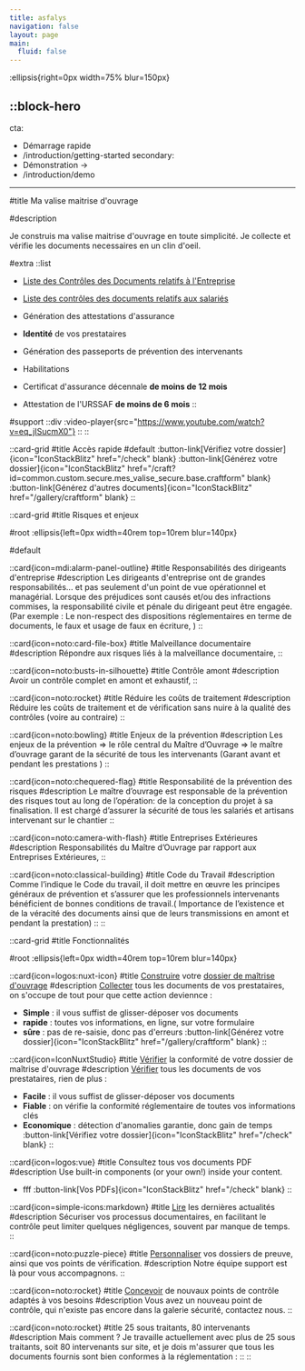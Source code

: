 ```yaml
---
title: asfalys
navigation: false
layout: page
main:
  fluid: false
---
```


:ellipsis{right=0px width=75% blur=150px}

::block-hero
---
cta:
  - Démarrage rapide
  - /introduction/getting-started
secondary:
  - Démonstration →
  - /introduction/demo
---

#title
Ma valise maitrise d'ouvrage

#description

Je construis ma valise maitrise d'ouvrage en toute simplicité.
Je collecte et vérifie les documents necessaires en un clin d'oeil.


#extra
  ::list
  - [Liste des Contrôles des Documents relatifs
à l'Entreprise](/introduction/controle_docs_entreprise)
  - [Liste des contrôles des documents relatifs aux salariés](/introduction/controle_docs_salarie)

  - Génération des attestations d'assurance
  - **Identité** de vos prestataires
  - Génération des passeports de prévention des intervenants
  - Habilitations
  - Certificat d'assurance décennale **de moins de 12 mois**
  - Attestation de l'URSSAF **de moins de 6 mois**
  ::

#support
  ::div
    :video-player{src="https://www.youtube.com/watch?v=eq_jISucmX0"}
  ::
::

::card-grid
#title
Accès rapide
#default
  :button-link[Vérifiez votre dossier]{icon="IconStackBlitz" href="/check" blank}
  :button-link[Générez votre dossier]{icon="IconStackBlitz" href="/craft?id=common.custom.secure.mes_valise_secure.base.craftform" blank}
  :button-link[Générez d'autres documents]{icon="IconStackBlitz" href="/gallery/craftform" blank}
::


::card-grid
#title
Risques et enjeux

#root
:ellipsis{left=0px width=40rem top=10rem blur=140px}

#default

  ::card{icon=mdi:alarm-panel-outline}
  #title
  Responsabilités des dirigeants d'entreprise
  #description
  Les dirigeants d'entreprise ont de grandes responsabilités... et pas
  seulement d'un point de vue opérationnel et managérial. Lorsque des
  préjudices sont causés et/ou des infractions commises, la responsabilité
  civile et pénale du dirigeant peut être engagée. (Par exemple : Le
  non-respect des dispositions réglementaires en terme de documents, le faux
  et usage de faux en écriture, )
  ::


  ::card{icon=noto:card-file-box}
  #title
  Malveillance documentaire
  #description
  Répondre aux risques liés à la malveillance documentaire,
  ::

  ::card{icon=noto:busts-in-silhouette}
  #title
  Contrôle amont
  #description
  Avoir un contrôle complet en amont et exhaustif,
  ::


  ::card{icon=noto:rocket}
  #title
  Réduire les coûts de traitement
  #description
  Réduire les coûts de traitement et de vérification sans nuire à la
  qualité des contrôles (voire au contraire)
  ::

  ::card{icon=noto:bowling}
  #title
  Enjeux de la prévention
  #description
  Les enjeux de la prévention => le rôle central du Maître d’Ouvrage
  => le maître d’ouvrage garant de la sécurité de tous les intervenants
  (Garant avant et pendant les prestations )
  ::

  ::card{icon=noto:chequered-flag}
  #title
  Responsabilité de la prévention des risques
  #description
  Le maître d’ouvrage est responsable de la prévention des risques
  tout au long de l’opération: de la conception du projet à sa finalisation.
  Il est chargé d’assurer la sécurité de tous les salariés et artisans
  intervenant sur le chantier
  ::

  ::card{icon=noto:camera-with-flash}
  #title
  Entreprises Extérieures
  #description
  Responsabilités du Maître d’Ouvrage par rapport aux Entreprises
  Extérieures,
  ::

  ::card{icon=noto:classical-building}
  #title
  Code du Travail
  #description
  Comme l’indique le Code du travail, il doit mettre en œuvre les
  principes généraux de prévention et s’assurer que les professionnels
  intervenants bénéficient de bonnes conditions de travail.( Importance de
  l’existence et de la véracité des documents ainsi que de leurs transmissions
  en amont et pendant la prestation)
  ::
::


::card-grid
#title
Fonctionnalités

#root
:ellipsis{left=0px width=40rem top=10rem blur=140px}

  ::card{icon=logos:nuxt-icon}
  #title
  [Construire](/gallery/craftform) votre [dossier de maîtrise d'ouvrage](/craft?id=common.custom.secure.mes_valise_secure.base.craftform)
  #description
  [Collecter](/gallery/craftform) tous les documents de vos prestataires, on s'occupe de tout pour que cette action deviennce :
  - **Simple** : il vous suffist de glisser-déposer vos documents
  - **rapide** : toutes vos informations, en ligne, sur votre formulaire 
  - **sûre** : pas de re-saisie, donc pas d'erreurs
  :button-link[Générez votre dossier]{icon="IconStackBlitz" href="/gallery/craftform" blank}
  ::

  ::card{icon=IconNuxtStudio}
  #title
  [Vérifier](/check) la conformité de votre dossier de maîtrise d'ouvrage
  #description
  [Vérifier](/check) tous les documents de vos prestataires, rien de plus :
  - **Facile** : il vous suffist de glisser-déposer vos documents
  - **Fiable** : on vérifie la conformité réglementaire de toutes vos informations clés 
  - **Economique** : détection d'anomalies garantie, donc gain de temps
  :button-link[Vérifiez votre dossier]{icon="IconStackBlitz" href="/check" blank}
  ::

  ::card{icon=logos:vue}
  #title
  Consultez tous vos documents PDF
  #description
  Use built-in components (or your own!) inside your content.
  - fff
  :button-link[Vos PDFs]{icon="IconStackBlitz" href="/check" blank}
  ::

  ::card{icon=simple-icons:markdown}
  #title
  [Lire](/blog) les dernières actualités
  #description
  Sécuriser vos processus documentaires, en facilitant le contrôle peut limiter quelques négligences, souvent par manque de temps.
  ::

  ::card{icon=noto:puzzle-piece}
  #title
  [Personnaliser](/pricing) vos dossiers de preuve, ainsi que vos points de vérification.
  #description
  Notre équipe support est là pour vous accompagnons.
  ::

  ::card{icon=noto:rocket}
  #title
  [Concevoir](/pricing) de nouvaux points de contrôle adaptés à vos besoins
  #description
  Vous avez un nouveau point de contrôle, qui n'existe pas encore dans la galerie sécurité, contactez nous.
  ::

  ::card{icon=noto:rocket}
  #title
  25 sous traitants, 80 intervenants
  #description
  Mais comment ? Je travaille actuellement avec plus de 25 sous traitants, soit 80 intervenants sur site, et je dois m'assurer que tous les documents fournis sont bien conformes à la réglementation :
  ::
::